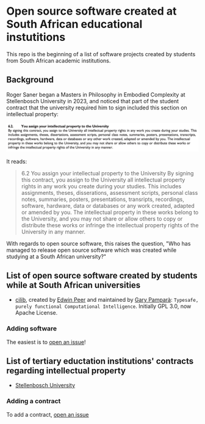 # Open source software created at South African educational instutitions

This repo is the beginning of a list of software projects created by students from South African academic institutions.

## Background

Roger Saner began a Masters in Philosophy in Embodied Complexity at Stellenbosch University in 2023, and noticed that part of the student contract that the university required him to sign included this section on intellectual property:

![Stellenbosch University Student Contract clause on Intellectual Property, 2023](contracts/stellenbosch-university-student-contract-intellectual-property-2023.png)

It reads:

> 6.2 You assign your intellectual property to the University
> By signing this contract, you assign to the University all intellectual property rights in any work you create during your studies. This includes assignments, theses, disserations, assessment scripts, personal class notes, summaries, posters, presentations, transripts, recordings, software, hardware, data or databases or any work created, adapted or amended by you. The intellectual property in these works belong to the University, and you may not share or allow others to copy or distribute these works or infringe the intellectual property rights of the University in any manner.

With regards to open source software, this raises the question, "Who has managed to release open source software which was created while studying at a South African university?"

## List of open source software created by students while at South African universities

* [cilib](software/cilib.md), created by [Edwin Peer](https://up-za.academia.edu/EdwinPeer) and maintained by [Gary Pamparà](https://github.com/gpampara): `Typesafe, purely functional Computational Intelligence`. Initially GPL 3.0, now Apache License.

### Adding software

The easiest is to [open an issue](https://github.com/BurningDog/sa-academic-software/issues/new?assignees=&labels=&template=open-source-software.md&title=%5BSoftware%5D+)!

## List of tertiary eductation institutions' contracts regarding intellectual property

* [Stellenbosch University](contracts/stellenbosch-university.md)

### Adding a contract

To add a contract, [open an issue](https://github.com/BurningDog/sa-academic-software/issues/new?assignees=&labels=&template=university-contract-regarding-intellectual-property.md&title=%5BContract%5D+)